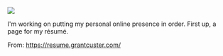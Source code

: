 ![](https://db-feed.s3.amazonaws.com/legacy/Screen_Shot_2019_02_21_at_4_51_53_PM-1550785986467.png)

I'm working on putting my personal online presence in order. First up, a page for my résumé.

From: https://resume.grantcuster.com/